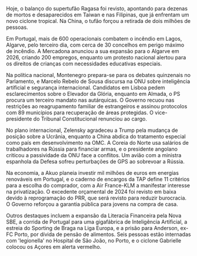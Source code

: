 Hoje, o balanço do supertufão Ragasa foi revisto, apontando para dezenas de mortos e desaparecidos em Taiwan e nas Filipinas, que já enfrentam um novo ciclone tropical. Na China, o tufão forçou a retirada de dois milhões de pessoas.

Em Portugal, mais de 600 operacionais combatem o incêndio em Lagos, Algarve, pelo terceiro dia, com cerca de 30 concelhos em perigo máximo de incêndio. A Mercadona anunciou a sua expansão para o Algarve em 2026, criando 200 empregos, enquanto um protesto nacional alertou para os direitos de crianças com necessidades educativas especiais.

Na política nacional, Montenegro prepara-se para os debates quinzenais no Parlamento, e Marcelo Rebelo de Sousa discursa na ONU sobre inteligência artificial e segurança internacional. Candidatos em Lisboa pedem esclarecimentos sobre o Elevador da Glória, enquanto em Almada, o PS procura um terceiro mandato nas autárquicas. O Governo recuou nas restrições ao reagrupamento familiar de estrangeiros e assinou protocolos com 89 municípios para recuperação de áreas protegidas. O vice-presidente do Tribunal Constitucional renunciou ao cargo.

No plano internacional, Zelensky agradeceu a Trump pela mudança de posição sobre a Ucrânia, enquanto a China abdica do tratamento especial como país em desenvolvimento na OMC. A Coreia do Norte usa salários de trabalhadores na Rússia para financiar armas, e o presidente angolano criticou a passividade da ONU face a conflitos. Um avião com a ministra espanhola da Defesa sofreu perturbações de GPS ao sobrevoar a Rússia.

Na economia, a Akuo planeia investir mil milhões de euros em energias renováveis em Portugal, e o caderno de encargos da TAP define 11 critérios para a escolha do comprador, com a Air France-KLM a manifestar interesse na privatização. O excedente orçamental de 2024 foi revisto em baixa devido à reprogramação do PRR, que será revisto para reduzir burocracia. O Governo reforçou a garantia pública para jovens na compra de casa.

Outros destaques incluem a expansão da Literacia Financeira pela Nova SBE, a corrida de Portugal para uma gigafábrica de Inteligência Artificial, a estreia do Sporting de Braga na Liga Europa, e a prisão para Anderson, ex-FC Porto, por dívida de pensão de alimentos. Seis pessoas estão internadas com 'legionella' no Hospital de São João, no Porto, e o ciclone Gabrielle colocou os Açores em alerta vermelho.